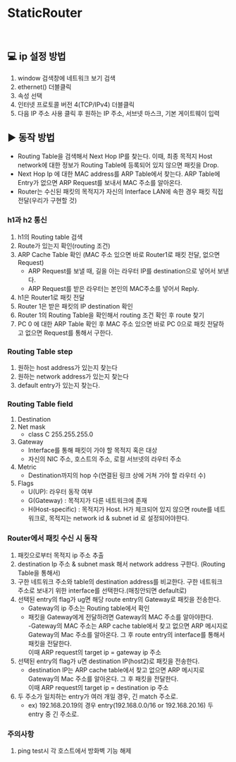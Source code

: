 # StaticRouter

<br>

## 💻 ip 설정 방법

1. window 검색창에 네트워크 보기 검색
2. ethernet() 더블클릭
3. 속성 선택
4. 인터넷 프로토콜 버전 4(TCP/IPv4) 더블클릭
5. 다음 IP 주소 사용 클릭 후 원하는 IP 주소, 서브넷 마스크, 기본 게이트웨이 입력
   <br>

## ▶ 동작 방법

- Routing Table을 검색해서 Next Hop IP를 찾는다. 이때, 최종 목적지 Host network에 대한 정보가 Routing Table에 등록되어 있지 않으면 패킷을 Drop.
- Next Hop Ip 에 대한 MAC address를 ARP Table에서 찾는다. ARP Table에 Entry가 없으면 ARP Request를 보내서 MAC 주소를 알아온다.
- Router는 수신된 패킷의 목적지가 자신의 Interface LAN에 속한 경우 패킷 직접 전달(우리가 구현할 것)

### h1과 h2 통신

1. h1의 Routing table 검색
2. Route가 있는지 확인(routing 조건)
3. ARP Cache Table 확인 (MAC 주소 있으면 바로 Router1로 패킷 전달, 없으면 Request)
   - ARP Request를 보낼 때, 길을 아는 라우터 IP를 destination으로 넣어서 보낸다.
   - ARP Request를 받은 라우터는 본인의 MAC주소를 넣어서 Reply.
4. h1은 Router1로 패킷 전달
5. Router 1은 받은 패킷의 IP destination 확인
6. Router 1의 Routing Table을 확인해서 routing 조건 확인 후 route 찾기
7. PC 0 에 대한 ARP Table 확인 후 MAC 주소 있으면 바로 PC 0으로 패킷 전달하고 없으면 Request를 통해서 구한다.

### Routing Table step

1. 원하는 host address가 있는지 찾는다
2. 원하는 network address가 있는지 찾는다
3. default entry가 있는지 찾는다.

### Routing Table field

1. Destination
2. Net mask
   - class C 255.255.255.0
3. Gateway
   - Interface를 통해 패킷이 가야 할 목적지 혹은 대상
   - 자신의 NIC 주소, 호스트의 주소, 로컬 서브넷의 라우터 주소
4. Metric
   - Destination까지의 hop 수(연결된 링크 상에 거쳐 가야 할 라우터 수)
5. Flags
   - U(UP): 라우터 동작 여부
   - G(Gateway) : 목적지가 다른 네트워크에 존재
   - H(Host-specific) : 목적지가 Host. H가 체크되어 있지 않으면 route를 네트워크로, 목적지는 network id & subnet id 로 설정되어야한다.

### Router에서 패킷 수신 시 동작

1. 패킷으로부터 목적지 ip 주소 추출
2. destination Ip 주소 & subnet mask 해서 network address 구한다. (Routing Table을 통해서)
3. 구한 네트워크 주소와 table의 destination address를 비교한다. 구한 네트워크 주소로 보내기 위한 interface를 선택한다.(매칭안되면 default로)
4. 선택된 entry의 flag가 ug면 해당 route entry의 Gateway로 패킷을 전송한다.
   - Gateway의 ip 주소는 Routing table에서 확인
   - 패킷을 Gateway에게 전달하려면 Gateway의 MAC 주소를 알아야한다.  
     -Gateway의 MAC 주소는 ARP cache table에서 찾고 없으면 ARP 메시지로 Gateway의 Mac 주소를 알아온다. 그 후 route entry의 interface를 통해서 패킷을 전달한다.  
     이때 ARP request의 target ip = gateway ip 주소
5. 선택된 entry의 flag가 u면 destination IP(host2)로 패킷을 전송한다.
   - destination IP는 ARP cache table에서 찾고 없으면 ARP 메시지로 Gateway의 Mac 주소를 알아온다. 그 후 패킷을 전달한다.  
     이때 ARP request의 target ip = destination ip 주소
6. 두 주소가 일치하는 entry가 여러 개일 경우, 긴 match 주소로.
   - ex) 192.168.20.19의 경우 entry(192.168.0.0/16 or 192.168.20.16) 두 entry 중 긴 주소로.

### 주의사항

1. ping test시 각 호스트에서 방화벽 기능 해제
